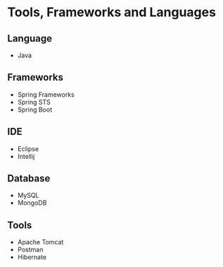 # Tools, Frameworks and Languages

## Language
- Java

## Frameworks
- Spring Frameworks
- Spring STS
- Spring Boot

## IDE
- Eclipse
- Intellij

## Database
- MySQL
- MongoDB

## Tools
- Apache Tomcat
- Postman
- Hibernate
